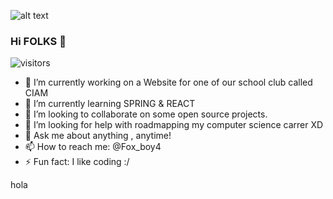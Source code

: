 ![alt text](https://91b6be3bd2294a24b7b5-da4c182123f5956a3d22aa43eb816232.ssl.cf1.rackcdn.com/contentItem-6837808-55847811-plyog6m0norln-or.png)


### Hi FOLKS 👋
![visitors](https://visitor-badge.laobi.icu/badge?page_id=AmineArif1)

- 🔭 I’m currently working on a Website for one of our school club called CIAM 
- 🌱 I’m currently learning SPRING & REACT
- 👯 I’m looking to collaborate on some open source projects. 
- 🤔 I’m looking for help with roadmapping my computer science carrer XD
- 💬 Ask me about anything , anytime!
- 📫 How to reach me: @Fox_boy4
- ⚡ Fun fact: I like coding :/

hola